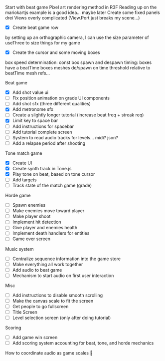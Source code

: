 Start with beat game
Pixel art rendering method in R3F
Reading up on the mariokartjs example is a good idea... maybe later
Create some fixed panels
drei Views overly complicated (View.Port just breaks my scene...)

- [x] Create beat game row

by setting up an orthographic camera, I can use the size parameter of useThree to size things for my game

- [x] Create the cursor and some moving boxes

box speed determination: const
box spawn and despawn timing:
boxes have a beatTime
boxes meshes de/spawn on time threshold relative to beatTime
mesh refs...

Beat game

- [x] Add shot value ui
- [ ] Fix position animation on grade UI components
- [ ] Add shot sfx (three different qualities)
- [x] Add metronome sfx
- [ ] Create a slightly longer tutorial (increase beat freq + streak req)
- [x] Limit key to space bar
- [ ] Add instructions for spacebar
- [ ] Add tutorial complete screen
- [ ] System to read audio tracks for levels... midi? json?
- [ ] Add a relapse period after shooting

Tone match game

- [x] Create UI
- [x] Create synth track in Tone.js
- [x] Play tone on beat, based on tone cursor
- [ ] Add targets
- [ ] Track state of the match game (grade)

Horde game

- [ ] Spawn enemies
- [ ] Make enemies move toward player
- [ ] Make player shoot
- [ ] Implement hit detection
- [ ] Give player and enemies health
- [ ] Implement death handlers for entities
- [ ] Game over screen

Music system

- [ ] Centralize sequence information into the game store
- [ ] Make everything all work together
- [ ] Add audio to beat game
- [ ] Mechanism to start audio on first user interaction

Misc

- [ ] Add instructions to disable smooth scrolling
- [ ] Make the canvas scale to fit the screen
- [ ] Get people to go fullscreen
- [ ] Title Screen
- [ ] Level selection screen (only after doing tutorial)

Scoring

- [ ] Add game win screen
- [ ] Add scoring system accounting for beat, tone, and horde mechanics

How to coordinate audio as game scales 🤔
